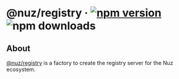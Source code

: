 # @nuz/registry &middot; [![npm version](https://img.shields.io/npm/v/@nuz/registry.svg?style=flat)](https://www.npmjs.com/package/@nuz/registry) ![npm downloads](https://img.shields.io/npm/dm/@nuz/registry)

## About

[@nuz/registry](#) is a factory to create the registry server for the Nuz ecosystem.
